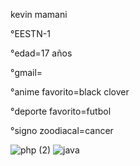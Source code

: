 kevin mamani



°EESTN-1

°edad=17 años

°gmail=

°anime favorito=black clover

°deporte favorito=futbol

°signo zoodiacal=cancer

![php (2)](https://github.com/user-attachments/assets/a7ab4199-a7a9-4d60-b22c-eef9311615a5)  ![java](https://github.com/user-attachments/assets/96835dc8-22af-4611-a7d1-81de5f3abb6c)
